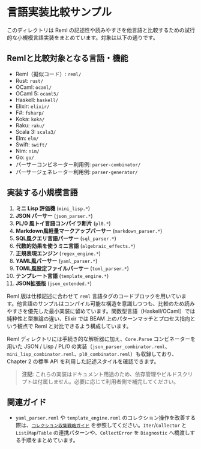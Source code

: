 # 言語実装比較サンプル

このディレクトリは Reml の記述性や読みやすさを他言語と比較するための試行的な小規模言語実装をまとめています。対象は以下の通りです。

## Remlと比較対象となる言語・機能

- Reml（擬似コード）: `reml/`
- Rust: `rust/`
- OCaml: `ocaml/`
- OCaml 5: `ocaml5/`
- Haskell: `haskell/`
- Elixir: `elixir/`
- F#: `fsharp/`
- Koka: `koka/`
- Raku: `raku/`
- Scala 3: `scala3/`
- Elm: `elm/`
- Swift: `swift/`
- Nim: `nim/`
- Go: `go/`
- パーサーコンビネーター利用例: `parser-combinator/`
- パーサージェネレーター利用例: `parser-generator/`

## 実装する小規模言語

1. **ミニ Lisp 評価機** (`mini_lisp.*`)
2. **JSON パーサー** (`json_parser.*`)
3. **PL/0 風トイ言語コンパイラ断片** (`pl0.*`)
4. **Markdown風軽量マークアップパーサー** (`markdown_parser.*`)
5. **SQL風クエリ言語パーサー** (`sql_parser.*`)
6. **代数的効果を使うミニ言語** (`algebraic_effects.*`)
7. **正規表現エンジン** (`regex_engine.*`)
8. **YAML風パーサー** (`yaml_parser.*`)
9. **TOML風設定ファイルパーサー** (`toml_parser.*`)
10. **テンプレート言語** (`template_engine.*`)
11. **JSON拡張版** (`json_extended.*`)

Reml 版は仕様記述に合わせて `reml` 言語タグのコードブロックを用いています。他言語のサンプルはコンパイル可能な構造を意識しつつも、比較のため読みやすさを優先した最小実装に留めています。関数型言語（Haskell/OCaml）では純粋性と型推論の違い、Elixir では BEAM 上のパターンマッチとプロセス指向という観点で Reml と対比できるよう構成しています。

Reml ディレクトリには手続き的な解析器に加え、`Core.Parse` コンビネーターを用いた JSON / Lisp / PL/0 の実装（`json_parser_combinator.reml`、`mini_lisp_combinator.reml`、`pl0_combinator.reml`）も収録しており、Chapter 2 の標準 API を利用した記述スタイルを確認できます。

> **注記**: これらの実装はドキュメント用途のため、依存管理やビルドスクリプトは付属しません。必要に応じて利用者側で補完してください。

## 関連ガイド

- `yaml_parser.reml` や `template_engine.reml` のコレクション操作を改善する際は、[`コレクション収集戦略ガイド`](../../guides/collection-pipeline-guide.md) を参照してください。`Iter`/`Collector` と `List`/`Map`/`Table` の連携パターンや、`CollectError` を `Diagnostic` へ橋渡しする手順をまとめています。
